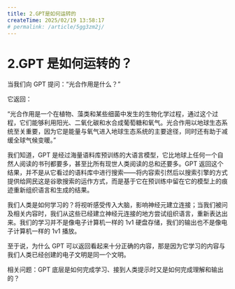 ```yaml
---
title: 2.GPT是如何运转的
createTime: 2025/02/19 13:58:17
# permalink: /article/5gg3zm2j/
---
```

# 2.GPT 是如何运转的？

当我们向 GPT 提问：“光合作用是什么？”

它返回：

“光合作用是一个在植物、藻类和某些细菌中发生的生物化学过程，通过这个过程，它们能够利用阳光、二氧化碳和水合成葡萄糖和氧气。光合作用以地球生态系统至关重要，因为它是能量与氧气进入地球生态系统的主要途径，同时还有助于减缓全球气候变暖。”

我们知道，GPT 是经过海量语料库预训练的大语言模型，它比地球上任何一个自然人阅读的书刊都要多，甚至比所有现世人类阅读的总和还要多。GPT 返回这个结果，并不是从它看过的语料库中进行搜索——将内容索引然后以搜索引擎的方式提供给网民这是谷歌搜索的运作方式，而是基于它在预训练中留在它的模型上的痕迹重新组织语言和生成的结果。

我们人类是如何学习的？将视听感受传入大脑，影响神经元建立连接；当我们被问及相关内容时，我们从这些已经建立神经元连接的地方尝试组织语言，重新表达出来。我们的学习并不是像电子计算机一样的 1v1 硬盘存储，我们的输出也不是像电子计算机一样的 1v1 播放。

至于说，为什么 GPT 可以返回看起来十分正确的内容，那是因为它学习的内容与我们人类已经创建的电子文明是同一个文明。

相关问题：GPT 底层是如何完成学习、接到人类提示时又是如何完成理解和输出的？
